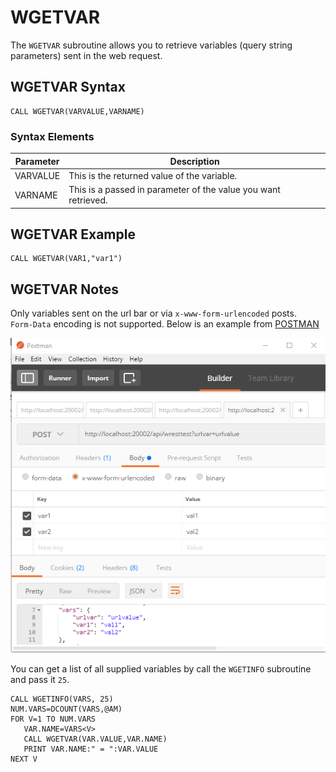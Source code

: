 # WGETVAR

<PageHeader />

The `WGETVAR` subroutine allows you to retrieve variables (query string parameters) sent in the web request.

## WGETVAR Syntax

```
CALL WGETVAR(VARVALUE,VARNAME)
```

### Syntax Elements

| Parameter | Description                                                    |
| --------- | -------------------------------------------------------------- |
| VARVALUE  | This is the returned value of the variable.                    |
| VARNAME   | This is a passed in parameter of the value you want retrieved. |

## WGETVAR Example

```
CALL WGETVAR(VAR1,"var1")
```

## WGETVAR Notes

Only variables sent on the url bar or via `x-www-form-urlencoded` posts.  
`Form-Data` encoding is not supported. Below is an example from [POSTMAN](https://www.getpostman.com/)

![wgetvar: blob](./blob.jpg)

You can get a list of all supplied variables by call the `WGETINFO` subroutine and pass it `25`.

```
CALL WGETINFO(VARS, 25)
NUM.VARS=DCOUNT(VARS,@AM)
FOR V=1 TO NUM.VARS
   VAR.NAME=VARS<V>
   CALL WGETVAR(VAR.VALUE,VAR.NAME)
   PRINT VAR.NAME:" = ":VAR.VALUE
NEXT V
```

<PageFooter />
